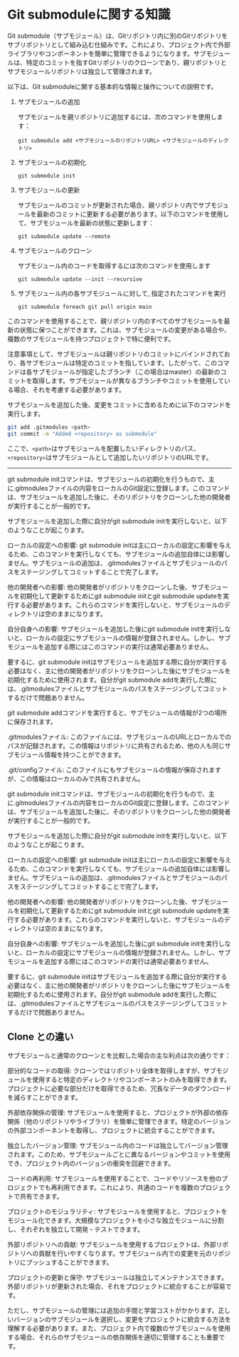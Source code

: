 # Git submoduleに関する知識

Git submodule（サブモジュール）は、Gitリポジトリ内に別のGitリポジトリをサブリポジトリとして組み込む仕組みです。これにより、プロジェクト内で外部ライブラリやコンポーネントを簡単に管理できるようになります。サブモジュールは、特定のコミットを指すGitリポジトリのクローンであり、親リポジトリとサブモジュールリポジトリは独立して管理されます。

以下は、Git submoduleに関する基本的な情報と操作についての説明です。

1. サブモジュールの追加

    サブモジュールを親リポジトリに追加するには、次のコマンドを使用します：

    ```
    git submodule add <サブモジュールのリポジトリURL> <サブモジュールのディレクトリ>
    ```

1. サブモジュールの初期化

    ```
    git submodule init
    ```

1. サブモジュールの更新

    サブモジュールのコミットが更新された場合、親リポジトリ内でサブモジュールを最新のコミットに更新する必要があります。以下のコマンドを使用して、サブモジュールを最新の状態に更新します：

    ```
    git submodule update --remote
    ```

1. サブモジュールのクローン

    サブモジュール内のコードを取得するには次のコマンドを使用します

    ```
    git submodule update --init --recursive
    ```

1. サブモジュール内の各サブモジュールに対して, 指定されたコマンドを実行

      ```
      git submodule foreach git pull origin main
      ```

このコマンドを使用することで、親リポジトリ内のすべてのサブモジュールを最新の状態に保つことができます。これは、サブモジュールの変更がある場合や、複数のサブモジュールを持つプロジェクトで特に便利です。

注意事項として、サブモジュールは親リポジトリのコミットにバインドされており、各サブモジュールは特定のコミットを指しています。したがって、このコマンドは各サブモジュールが指定したブランチ（この場合はmaster）の最新のコミットを取得します。サブモジュールが異なるブランチやコミットを使用している場合、それを考慮する必要があります。


サブモジュールを追加した後、変更をコミットに含めるために以下のコマンドを実行します。

  ```bash
  git add .gitmodules <path>
  git commit -m "Added <repository> as submodule"
  ```

ここで、`<path>`はサブモジュールを配置したいディレクトリのパス、`<repository>`はサブモジュールとして追加したいリポジトリのURLです。

***

git submodule initコマンドは、サブモジュールの初期化を行うもので、主に.gitmodulesファイルの内容をローカルのGit設定に登録します。このコマンドは、サブモジュールを追加した後に、そのリポジトリをクローンした他の開発者が実行することが一般的です。

サブモジュールを追加した際に自分がgit submodule initを実行しないと、以下のようなことが起こります。

ローカルの設定への影響: git submodule initは主にローカルの設定に影響を与えるため、このコマンドを実行しなくても、サブモジュールの追加自体には影響しません。サブモジュールの追加は、.gitmodulesファイルとサブモジュールのパスをステージングしてコミットすることで完了します。

他の開発者への影響: 他の開発者がリポジトリをクローンした後、サブモジュールを初期化して更新するためにgit submodule initとgit submodule updateを実行する必要があります。これらのコマンドを実行しないと、サブモジュールのディレクトリは空のままになります。

自分自身への影響: サブモジュールを追加した後にgit submodule initを実行しないと、ローカルの設定にサブモジュールの情報が登録されません。しかし、サブモジュールを追加する際にはこのコマンドの実行は通常必要ありません。

要するに、git submodule initはサブモジュールを追加する際に自分が実行する必要はなく、主に他の開発者がリポジトリをクローンした後にサブモジュールを初期化するために使用されます。自分がgit submodule addを実行した際には、.gitmodulesファイルとサブモジュールのパスをステージングしてコミットするだけで問題ありません。

git submodule addコマンドを実行すると、サブモジュールの情報が2つの場所に保存されます。

.gitmodulesファイル: このファイルには、サブモジュールのURLとローカルでのパスが記録されます。この情報はリポジトリに共有されるため、他の人も同じサブモジュール情報を持つことができます。

.git/configファイル: このファイルにもサブモジュールの情報が保存されますが、この情報はローカルのみで共有されません。

git submodule initコマンドは、サブモジュールの初期化を行うもので、主に.gitmodulesファイルの内容をローカルのGit設定に登録します。このコマンドは、サブモジュールを追加した後に、そのリポジトリをクローンした他の開発者が実行することが一般的です。

サブモジュールを追加した際に自分がgit submodule initを実行しないと、以下のようなことが起こります。

ローカルの設定への影響: git submodule initは主にローカルの設定に影響を与えるため、このコマンドを実行しなくても、サブモジュールの追加自体には影響しません。サブモジュールの追加は、.gitmodulesファイルとサブモジュールのパスをステージングしてコミットすることで完了します。

他の開発者への影響: 他の開発者がリポジトリをクローンした後、サブモジュールを初期化して更新するためにgit submodule initとgit submodule updateを実行する必要があります。これらのコマンドを実行しないと、サブモジュールのディレクトリは空のままになります。

自分自身への影響: サブモジュールを追加した後にgit submodule initを実行しないと、ローカルの設定にサブモジュールの情報が登録されません。しかし、サブモジュールを追加する際にはこのコマンドの実行は通常必要ありません。

要するに、git submodule initはサブモジュールを追加する際に自分が実行する必要はなく、主に他の開発者がリポジトリをクローンした後にサブモジュールを初期化するために使用されます。自分がgit submodule addを実行した際には、.gitmodulesファイルとサブモジュールのパスをステージングしてコミットするだけで問題ありません。


## Clone との違い
  
サブモジュールと通常のクローンとを比較した場合の主な利点は次の通りです：

部分的なコードの取得: クローンではリポジトリ全体を取得しますが、サブモジュールを使用すると特定のディレクトリやコンポーネントのみを取得できます。プロジェクトに必要な部分だけを取得できるため、冗長なデータのダウンロードを減らすことができます。

外部依存関係の管理: サブモジュールを使用すると、プロジェクトが外部の依存関係（他のリポジトリやライブラリ）を簡単に管理できます。特定のバージョンの外部コンポーネントを取得し、プロジェクトに統合することができます。

独立したバージョン管理: サブモジュール内のコードは独立してバージョン管理されます。このため、サブモジュールごとに異なるバージョンやコミットを使用でき、プロジェクト内のバージョンの衝突を回避できます。

コードの再利用: サブモジュールを使用することで、コードやリソースを他のプロジェクトでも再利用できます。これにより、共通のコードを複数のプロジェクトで共有できます。

プロジェクトのモジュラリティ: サブモジュールを使用すると、プロジェクトをモジュール化できます。大規模なプロジェクトを小さな独立モジュールに分割し、それぞれを独立して開発・テストできます。

外部リポジトリへの貢献: サブモジュールを使用するプロジェクトは、外部リポジトリへの貢献を行いやすくなります。サブモジュール内での変更を元のリポジトリにプッシュすることができます。

プロジェクトの更新と保守: サブモジュールは独立してメンテナンスできます。外部リポジトリが更新された場合、それをプロジェクトに統合することが容易です。

ただし、サブモジュールの管理には追加の手間と学習コストがかかります。正しいバージョンのサブモジュールを選択し、変更をプロジェクトに統合する方法を理解する必要があります。また、プロジェクト内で複数のサブモジュールを使用する場合、それらのサブモジュールの依存関係を適切に管理することも重要です。


